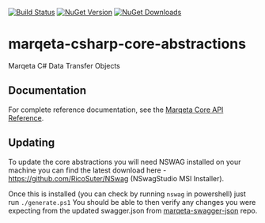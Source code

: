 [![Build Status](https://dev.azure.com/lflanagan/liamflan/_apis/build/status/CapitalOnTap.marqeta-csharp-core-abstractions?branchName=master)](https://dev.azure.com/lflanagan/liamflan/_build/latest?definitionId=3&branchName=master)
[![NuGet Version](https://img.shields.io/nuget/v/Marqeta.Core.Abstractions)](https://www.nuget.org/packages/Marqeta.Core.Abstractions)
[![NuGet Downloads](https://img.shields.io/nuget/dt/Marqeta.Core.Abstractions)](https://www.nuget.org/packages/Marqeta.Core.Abstractions)

# marqeta-csharp-core-abstractions

Marqeta C# Data Transfer Objects

## Documentation

For complete reference documentation, see the [Marqeta Core API Reference](https://www.marqeta.com/api/docs/WYDH6igAAL8FnF21/api-introduction).

## Updating

To update the core abstractions you will need NSWAG installed on your machine you can find the latest download here - https://github.com/RicoSuter/NSwag (NSwagStudio MSI Installer). 

Once this is installed (you can check by running `nswag` in powershell) just run `./generate.ps1` You should be able to then verify any changes you were expecting from the updated swagger.json from [marqeta-swagger-json](https://github.com/CapitalOnTap/marqeta-swagger-json) repo.